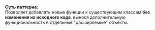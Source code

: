 **Суть паттерна:**  
Позволяет добавлять новые функции к существующим классам **без изменения их исходного кода**, вынося дополнительную функциональность в отдельные "расширяемые" объекты.